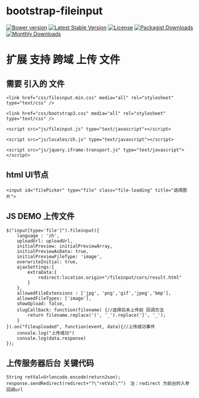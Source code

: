 bootstrap-fileinput
===================

[![Bower version](https://badge.fury.io/bo/bootstrap-fileinput.svg)](http://badge.fury.io/bo/bootstrap-fileinput)
[![Latest Stable Version](https://poser.pugx.org/kartik-v/bootstrap-fileinput/v/stable)](https://packagist.org/packages/kartik-v/bootstrap-fileinput)
[![License](https://poser.pugx.org/kartik-v/bootstrap-fileinput/license)](https://packagist.org/packages/kartik-v/bootstrap-fileinput)
[![Packagist Downloads](https://poser.pugx.org/kartik-v/bootstrap-fileinput/downloads)](https://packagist.org/packages/kartik-v/bootstrap-fileinput)
[![Monthly Downloads](https://poser.pugx.org/kartik-v/bootstrap-fileinput/d/monthly)](https://packagist.org/packages/kartik-v/bootstrap-fileinput)

# 扩展 支持 跨域 上传 文件

## 需要 引入的 文件
   `<link href="css/fileinput.min.css" media="all" rel="stylesheet" type="text/css" />`
   
   `<link href="css/bootstrap3.css" media="all" rel="stylesheet" type="text/css" />`
   
   `<script src="js/fileinput.js" type="text/javascript"></script>`
    
   `<script src="js/locales/zh.js" type="text/javascript"></script>`
   
   `<script src="js/jquery.iframe-transport.js" type="text/javascript"></script>`
    
## html UI节点    
   `<input id="filePicker" type="file" class="file-loading" title="选择图片">`
   
## JS DEMO 上传文件
    $("input[type='file']").fileinput({
        language : 'zh',
        uploadUrl: uploadUrl,
        initialPreview: initialPreviewArray,
        initialPreviewAsData: true,
        initialPreviewFileType: 'image',
        overwriteInitial: true,
        ajaxSettings:{
            extraData:{
                redirect:location.origin+"/fileinput/cors/result.html"
            }
        },
        allowedFileExtensions : ['jpg', 'png','gif','jpeg','bmp'],
        allowedFileTypes: ['image'],
        showUpload: false,
        slugCallback: function(filename) {//选择后未上传前 回调方法
            return filename.replace('(', '_').replace(']', '_');
        }
    }).on("fileuploaded", function(event, data){//上传成功事件
        console.log("上传成功")
        console.log(data.response)
    });

## 上传服务器后台 关键代码
   `String retVal=Urlencode.encode(returnJson);`
   `response.sendRedirect(redirect+"?\"retVal\"")`
   `注：redirect 为前台的入参回调url`
